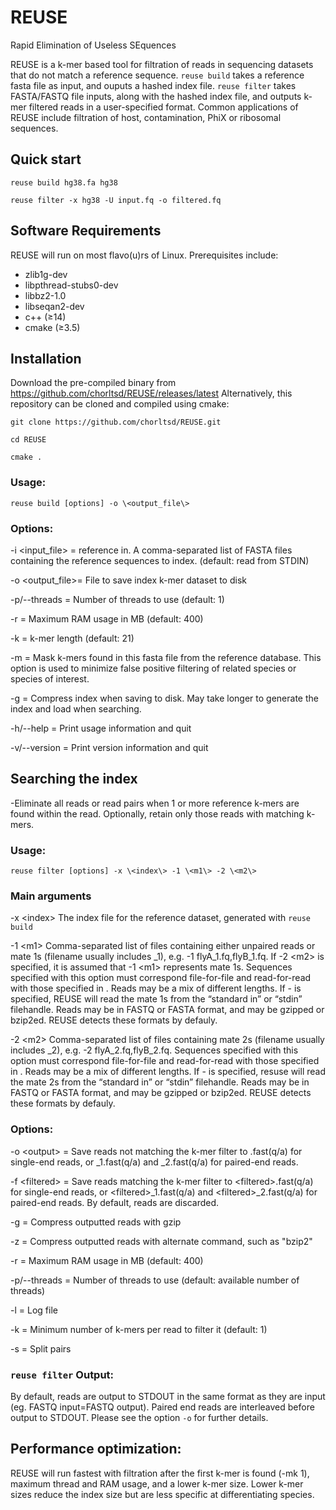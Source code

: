# REUSE
Rapid Elimination of Useless SEquences

REUSE is a k-mer based tool for filtration of reads in sequencing datasets that do not match a reference sequence.
`reuse build` takes a reference fasta file as input, and ouputs a hashed index file. `reuse filter` takes FASTA/FASTQ file inputs, along with the hashed index file, and outputs k-mer filtered reads in a user-specified format. Common applications of REUSE include filtration of host, contamination, PhiX or ribosomal sequences.


## Quick start
`reuse build hg38.fa hg38`

`reuse filter -x hg38 -U input.fq -o filtered.fq`


## Software Requirements
REUSE will run on most flavo(u)rs of Linux. Prerequisites include:
- zlib1g-dev
- libpthread-stubs0-dev
- libbz2-1.0
- libseqan2-dev
- c++ (≥14)
- cmake (≥3.5)

## Installation
Download the pre-compiled binary from https://github.com/chorltsd/REUSE/releases/latest
Alternatively, this repository can be cloned and compiled using cmake:

`git clone https://github.com/chorltsd/REUSE.git`

`cd REUSE`

`cmake .`

### Usage:
`reuse build [options] -o \<output_file\>`


### Options:
-i \<input_file\> = reference in.  A comma-separated list of FASTA files containing the reference sequences to index.  (default: read from STDIN)

-o \<output_file\>= File to save index k-mer dataset to disk

-p/--threads = Number of threads to use (default: 1)

-r = Maximum RAM usage in MB (default: 400)

-k = k-mer length (default: 21)

-m = Mask k-mers found in this fasta file from the reference database. This option is used to minimize false positive filtering of related species or species of interest.

-g = Compress index when saving to disk. May take longer to generate the index and load when searching.

-h/--help = Print usage information and quit

-v/--version = Print version information and quit



## Searching the index
-Eliminate all reads or read pairs when 1 or more reference k-mers are found within the read. Optionally, retain only those reads with matching k-mers.

### Usage:
`reuse filter [options] -x \<index\> -1 \<m1\> -2 \<m2\>`

 ### Main arguments
-x \<index\>
The index file for the reference dataset, generated with `reuse build`

 -1 \<m1\>
Comma-separated list of files containing either unpaired reads or mate 1s (filename usually includes _1), e.g. -1 flyA_1.fq,flyB_1.fq. If -2 \<m2\> is specified, it is assumed that -1 \<m1\> represents mate 1s. Sequences specified with this option must correspond file-for-file and read-for-read with those specified in <m2>. Reads may be a mix of different lengths. If - is specified, REUSE will read the mate 1s from the “standard in” or “stdin” filehandle. Reads may be in FASTQ or FASTA format, and may be gzipped or bzip2ed. REUSE detects these formats by defauly.
 
 -2 \<m2\>
Comma-separated list of files containing mate 2s (filename usually includes _2), e.g. -2 flyA_2.fq,flyB_2.fq. Sequences specified with this option must correspond file-for-file and read-for-read with those specified in <m1>. Reads may be a mix of different lengths. If - is specified, resuse will read the mate 2s from the “standard in” or “stdin” filehandle. Reads may be in FASTQ or FASTA format, and may be gzipped or bzip2ed. REUSE detects these formats by defauly.

### Options:
-o \<output\> = Save reads not matching the k-mer filter to <output>.fast(q/a) for single-end reads, or <output>_1.fast(q/a) and <output>_2.fast(q/a) for paired-end reads.
  
-f \<filtered\> = Save reads matching the k-mer filter to \<filtered\>.fast(q/a) for single-end reads, or \<filtered\>_1.fast(q/a) and \<filtered\>_2.fast(q/a) for paired-end reads. By default, reads are discarded.
  
-g = Compress outputted reads with gzip

-z <command> = Compress outputted reads with alternate command, such as "bzip2"

-r = Maximum RAM usage in MB (default: 400)

-p/--threads = Number of threads to use (default: available number of threads)

-l <log> = Log file
  
-k = Minimum number of k-mers per read to filter it (default: 1)

-s = Split pairs

### `reuse filter` Output:
By default, reads are output to STDOUT in the same format as they are input (eg. FASTQ input=FASTQ output). Paired end reads are interleaved before output to STDOUT. Please see the option `-o` for further details.

## Performance optimization:
REUSE will run fastest with filtration after the first k-mer is found (-mk 1), maximum thread and RAM usage, and a lower k-mer size. Lower k-mer sizes reduce the index size but are less specific at differentiating species.
